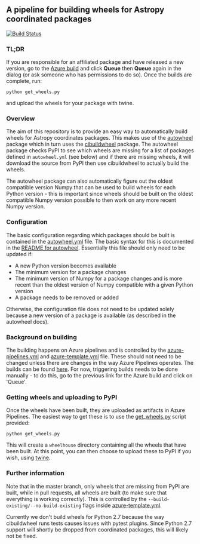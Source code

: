 ## A pipeline for building wheels for Astropy coordinated packages

[![Build Status](https://dev.azure.com/astropy-project/wheel-forge/_apis/build/status/astropy.wheel-forge?branchName=master)](https://dev.azure.com/astropy-project/wheel-forge/_build/latest?definitionId=1&branchName=master)

### TL;DR

If you are responsible for an affiliated package and have released a
new version, go to the [Azure build](https://dev.azure.com/astropy-project/wheel-forge/_build/) and click **Queue** then **Queue** again in the dialog (or ask someone who has permissions to do so). Once the builds are complete, run:

    python get_wheels.py

and upload the wheels for your package with twine.

### Overview

The aim of this repository is to provide an easy way to automatically
build wheels for Astropy coordinates packages. This makes use of the
[autowheel](https://github.com/astrofrog/autowheel) package which in
turn uses the [cibuildwheel](https://github.com/joerick/cibuildwheel)
package. The autowheel package checks PyPI to see which wheels are
missing for a list of packages defined in ``autowheel.yml`` (see below)
and if there are missing wheels, it will download the source from
PyPI then use cibuildwheel to actually build the wheels.

The autowheel package can also automatically figure out the oldest
compatible version Numpy that can be used to build wheels for each
Python version - this is important since wheels should be built on
the oldest compatible Numpy version possible to then work on any
more recent Numpy version.

### Configuration

The basic configuration regarding which packages should be built is contained in the [autowheel.yml](https://github.com/astropy/wheel-forge/blob/master/autowheel.yml) file. The basic syntax for this is documented in the
[README for autowheel](https://github.com/astrofrog/autowheel/blob/master/README.rst). Essentially this file should only need to be
updated if:

* A new Python version becomes available
* The minimum version for a package changes
* The minimum version of Numpy for a package changes and is more recent than the oldest version of Numpy compatible with a given Python version
* A package needs to be removed or added

Otherwise, the configuration file does not need to be updated solely
because a new version of a package is available (as described in the
autowheel docs).

### Background on building

The building happens on Azure pipelines and is controlled by the [azure-pipelines.yml](https://github.com/astropy/wheel-forge/blob/master/azure-pipelines.yml) and [azure-template.yml](https://github.com/astropy/wheel-forge/blob/master/azure-template.yml) file. These should not need to be changed unless there are changes in the way Azure Pipelines operates.
The builds can be found [here](https://dev.azure.com/astropy-project/wheel-forge/_build/). For now, triggering builds needs to be done manually - to do this, go to the previous link for the Azure build and click on 'Queue'.

### Getting wheels and uploading to PyPI

Once the wheels have been built, they are uploaded as artifacts in Azure Pipelines. The easiest way to get these is to use the [get_wheels.py](https://github.com/astropy/wheel-forge/blob/master/get_wheels.yml)
script provided:

    python get_wheels.py

This will create a ``wheelhouse`` directory containing all the wheels that have been built. At this point, you can then choose to upload
these to PyPI if you wish, using
[twine](https://pypi.org/project/twine/).

### Further information

Note that in the master branch, only wheels that are missing from PyPI are built, while in pull requests, all wheels are built (to make sure
that everything is working correctly). This is controlled by the ``--build-existing/--no-build-existing`` flags inside [azure-template.yml](https://github.com/astropy/wheel-forge/blob/master/azure-template.yml).

Currently we don't build wheels for Python 2.7 because the way
cibuildwheel runs tests causes issues with pytest plugins. Since
Python 2.7 support will shortly be dropped from coordinated packages,
this will likely not be fixed.
